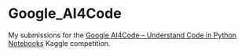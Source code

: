 # Google_AI4Code
My submissions for the [Google AI4Code – Understand Code in Python Notebooks](https://www.kaggle.com/competitions/AI4Code) Kaggle competition.
